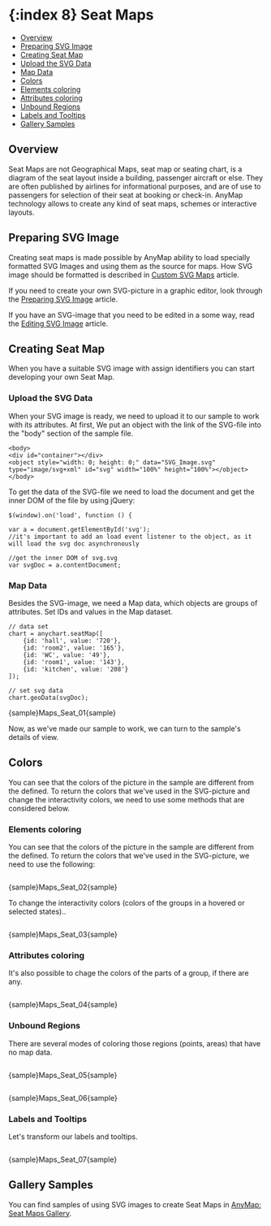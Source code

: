 {:index 8}
Seat Maps
===========

* [Overview](#overview)
* [Preparing SVG Image](#preparing_svg_image)
* [Creating Seat Map](#creating_seat_map)
 * [Upload the SVG Data](#upload_the_svg_data)
 * [Map Data](#map_data)
* [Colors](#colors)
 * [Elements coloring](#elements_coloring)
 * [Attributes coloring](#attributes_coloring)
 * [Unbound Regions](#unbound_regions)
* [Labels and Tooltips](#labels_and_tooltips)
* [Gallery Samples](#gallery_samples)


## Overview

Seat Maps are not Geographical Maps, seat map or seating chart, is a diagram of the seat layout inside a building, passenger aircraft or else. They are often published by airlines for informational purposes, and are of use to passengers for selection of their seat at booking or check-in. AnyMap technology allows to create any kind of seat maps, schemes or interactive layouts.


## Preparing SVG Image

Creating seat maps is made possible by AnyMap ability to load specially formatted SVG Images and using them as the source for maps. How SVG image should be formatted is described in [Custom SVG Maps](Custom_SVG_Maps) article.

If you need to create your own SVG-picture in a graphic editor, look through the [Preparing SVG Image](Preparing_SVG_Image) article.

If you have an SVG-image that you need to be edited in a some way, read the [Editing SVG Image](Editing_SVG_Image) article.


## Creating Seat Map

When you have a suitable SVG image with assign identifiers you can start developing your own Seat Map. 

### Upload the SVG Data

When your SVG image is ready, we need to upload it to our sample to work with its attributes. At first, We put an object with the link of the SVG-file into the "body" section of the sample file. 

```
<body>
<div id="container"></div>
<object style="width: 0; height: 0;" data="SVG_Image.svg" type="image/svg+xml" id="svg" width="100%" height="100%"></object>
</body>
```

To get the data of the SVG-file we need to load the document and get the inner DOM of the file by using jQuery:

```
$(window).on('load', function () {

var a = document.getElementById('svg');
//it's important to add an load event listener to the object, as it will load the svg doc asynchronously

//get the inner DOM of svg.svg
var svgDoc = a.contentDocument; 
```

### Map Data

Besides the SVG-image, we need a Map data, which objects are groups of attributes. Set IDs and values in the Map dataset.

```
// data set
chart = anychart.seatMap([
	{id: 'hall', value: '720'},
	{id: 'room2', value: '165'},
	{id: 'WC', value: '49'},
	{id: 'room1', value: '143'},
	{id: 'kitchen', value: '208'}
]);

// set svg data
chart.geoData(svgDoc);
```

{sample}Maps\_Seat\_01{sample}

Now, as we've made our sample to work, we can turn to the sample's details of view.

## Colors

You can see that the colors of the picture in the sample are different from the defined. To return the colors that we've used in the SVG-picture and change the interactivity colors, we need to use some methods that are considered below.

### Elements coloring

You can see that the colors of the picture in the sample are different from the defined. To return the colors that we've used in the SVG-picture, we need to use the following:


```

```

{sample}Maps\_Seat\_02{sample}

To change the interactivity colors (colors of the groups in a hovered or selected states)..

```

```

{sample}Maps\_Seat\_03{sample}


### Attributes coloring

It's also possible to chage the colors of the parts of a group, if there are any. 

```

```

{sample}Maps\_Seat\_04{sample}

### Unbound Regions

There are several modes of coloring those regions (points, areas) that have no map data.

```

```

{sample}Maps\_Seat\_05{sample}

```

```

{sample}Maps\_Seat\_06{sample}


### Labels and Tooltips

Let's transform our labels and tooltips. 

```

```

{sample}Maps\_Seat\_07{sample}


## Gallery Samples

You can find samples of using SVG images to create Seat Maps in [AnyMap: Seat Maps Gallery](http://www.anychart.com/products/anymap/gallery/Seat_Maps/). 